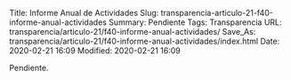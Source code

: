 Title: Informe Anual de Actividades
Slug: transparencia-articulo-21-f40-informe-anual-actividades
Summary: Pendiente
Tags: Transparencia
URL: transparencia/articulo-21/f40-informe-anual-actividades/
Save_As: transparencia/articulo-21/f40-informe-anual-actividades/index.html
Date: 2020-02-21 16:09
Modified: 2020-02-21 16:09


Pendiente.
